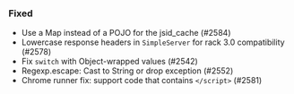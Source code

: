 <!--
### Internal
### Changed
### Added
### Removed
### Deprecated
### Performance
-->

### Fixed

- Use a Map instead of a POJO for the jsid_cache (#2584)
- Lowercase response headers in `SimpleServer` for rack 3.0 compatibility (#2578)
- Fix `switch` with Object-wrapped values (#2542)
- Regexp.escape: Cast to String or drop exception (#2552)
- Chrome runner fix: support code that contains `</script>` (#2581)

